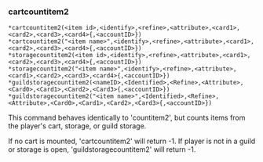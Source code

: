 ### cartcountitem2
```
*cartcountitem2(<item id>,<identify>,<refine>,<attribute>,<card1>,<card2>,<card3>,<card4>{,<accountID>})
*cartcountitem2("<item name>",<identify>,<refine>,<attribute>,<card1>,<card2>,<card3>,<card4>{,<accountID>})
*storagecountitem2(<item id>,<identify>,<refine>,<attribute>,<card1>,<card2>,<card3>,<card4>{,<accountID>})
*storagecountitem2("<item name>",<identify>,<refine>,<attribute>,<card1>,<card2>,<card3>,<card4>{,<accountID>})
*guildstoragecountitem2(<nameID>,<Identified>,<Refine>,<Attribute>,<Card0>,<Card1>,<Card2>,<Card3>{,<accountID>})
*guildstoragecountitem2("<item name>",<Identified>,<Refine>,<Attribute>,<Card0>,<Card1>,<Card2>,<Card3>{,<accountID>})
```

This command behaves identically to 'countitem2', but counts items from the player's
cart, storage, or guild storage.

If no cart is mounted, 'cartcountitem2' will return -1.
If player is not in a guild or storage is open, 'guildstoragecountitem2' will return -1.

